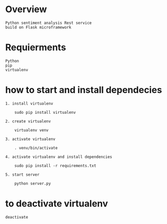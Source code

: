 
# Overview
	
	Python sentiment analysis Rest service
	build on Flask microframework

# Requierments

	Python
	pip
	virtualenv

# how to start and install dependecies
	
	1. install virtualenv

		sudo pip install virtualenv

	2. create virtualenv

		virtualenv venv

	3. activate virtualenv

		. venv/bin/activate

	4. activate virtualenv and install dependencies

		sudo pip install -r requirements.txt

	5. start server

		python server.py

# to deactivate virtualenv

	deactivate